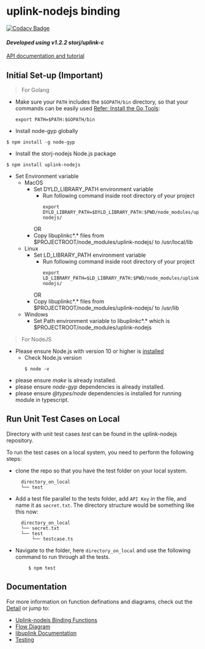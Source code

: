 # <b>uplink-nodejs binding</b>

[![Codacy Badge](https://api.codacy.com/project/badge/Grade/6acbf8b6d3dc42e98a30df0324334ca2)](https://app.codacy.com/gh/storj-thirdparty/uplink-nodejs?utm_source=github.com&utm_medium=referral&utm_content=storj-thirdparty/uplink-nodejs&utm_campaign=Badge_Grade_Dashboard)

#### *Developed using v1.2.2 storj/uplink-c*

[API documentation and tutorial](https://storj-thirdparty.github.io/uplink-nodejs/#/)

## <b>Initial Set-up (Important)</b>

>For Golang
   * Make sure your `PATH` includes the `$GOPATH/bin` directory, so that your commands can be easily used [Refer: Install the Go Tools](https://golang.org/doc/install):
        ```
        export PATH=$PATH:$GOPATH/bin
        ```


* Install node-gyp globally
```
$ npm install -g node-gyp
```
* Install the storj-nodejs Node.js package
```
$ npm install uplink-nodejs
```
* Set Environment variable
  * MacOS
    * Set DYLD_LIBRARY_PATH  environment variable
      * Run following command inside root directory of your project
        ```
        export  DYLD_LIBRARY_PATH=$DYLD_LIBRARY_PATH:$PWD/node_modules/uplink-nodejs/
        ```
      OR
    * Copy libuplinkc*.* files from $PROJECTROOT/node_modules/uplink-nodejs/ to /usr/local/lib
  * Linux
    * Set LD_LIBRARY_PATH  environment variable
      * Run following command inside root directory of your project
        ```
        export LD_LIBRARY_PATH=$LD_LIBRARY_PATH:$PWD/node_modules/uplink-nodejs/
        ```
      OR
    * Copy libuplinkc*.* files from $PROJECTROOT/node_modules/uplink-nodejs/ to /usr/lib
   * Windows
     * Set Path environment variable to libuplinkc*.* which is  $PROJECTROOT/node_modules/uplink-nodejs


>For NodeJS
 * Please ensure Node.js with version 10 or higher is [installed](https://nodejs.org/en/download/)
   * Check Node.js version
        ```
        $ node -v
        ```
 * please ensure *make* is already installed.
 * please ensure *node-gyp* dependencies is already installed.
 * please ensure *@types/node* dependencies is installed for running module in typescript.

## <b>Run Unit Test Cases on Local</b>

Directory with unit test cases *test* can be found in the uplink-nodejs repository.

To run the test cases on a local system, you need to perform the following steps:
* clone the repo so that you have the test folder on your local system.

        directory_on_local
        └── test

* Add a test file parallel to the tests folder, add ```API Key``` in the file, and name it as ```secret.txt```. The directory structure would be something like this now:

        directory_on_local
        └── secret.txt
        └── test
            └── testcase.ts

* Navigate to the folder, here ```directory_on_local``` and use the following command to run through all the tests.
```
        $ npm test
```

## <b>Documentation</b>
For more information on function definations and diagrams, check out the [Detail](//github.com/storj-thirdparty/uplink-nodejs/wiki/Home) or jump to:
* [Uplink-nodejs Binding Functions](//github.com/storj-thirdparty/uplink-nodejs/wiki/#binding-functions)
* [Flow Diagram](//github.com/storj-thirdparty/uplink-nodejs/wiki/#flow-diagram)
* [libuplink Documentation](https://godoc.org/storj.io/uplink)
* [Testing](//github.com/storj-thirdparty/uplink-nodejs/wiki/#testing)
